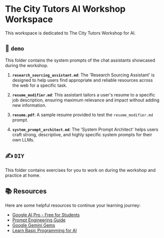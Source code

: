 # The City Tutors AI Workshop Workspace

This workspace is dedicated to The City Tutors Workshop for AI.

## 📂 `demo`

This folder contains the system prompts of the chat assistants showcased during the workshop.

1.  **`research_sourcing_assistant.md`**: The 'Research Sourcing Assistant' is designed to help users find appropriate and reliable resources across the web for a specific task.

2.  **`resume_modifier.md`**: This assistant tailors a user's resume to a specific job description, ensuring maximum relevance and impact without adding new information.

3.  **`resume.pdf`**: A sample resume provided to test the `resume_modifier.md` prompt.


4.  **`system_prompt_architect.md`**: The 'System Prompt Architect' helps users craft strong, descriptive, and highly specific system prompts for their own LLMs.

## ✍️ `DIY`

This folder contains exercises for you to work on during the workshop and practice at home.

## 📚 Resources

Here are some helpful resources to continue your learning journey:

* [Google AI Pro - Free for Students](https://gemini.google/students/)
* [Prompt Engineering Guide](https://www.promptingguide.ai/)
* [Google Gemini Gems](https://gemini.google.com/gems/view)
* [Learn Basic Programming for AI](https://www.deeplearning.ai/short-courses/ai-python-for-beginners/)
